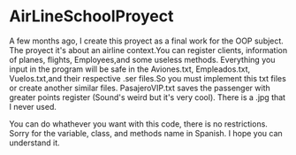 # AirLineSchoolProyect
A few months ago, I create this proyect as a final work for the OOP subject.
The proyect it's about an airline context.You can register clients, information of planes, flights, Employees,and some useless methods.
Everything you input in the program will be safe in the Aviones.txt, Empleados.txt, Vuelos.txt,and their respective .ser files.So you must implement this txt files or create another similar files.
PasajeroVIP.txt saves the passenger with greater points register (Sound's weird but it's very cool).
There is a .jpg that I never used.

You can do whathever you want with this code, there is no restrictions.
Sorry for the variable, class, and methods name in Spanish. I hope you can understand it.
